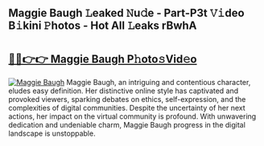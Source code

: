 ## Maggie Baugh 𝙻eaked 𝙽u𝚍e - Part-P3t 𝚅𝚒deo B𝚒kini 𝙿hotos - Hot All 𝙻eaks rBwhA

# <h2><a href="http://ld3wf7q.urlbe.top/?page=Maggie+Baugh">🔗🔗👉👉 Maggie Baugh P𝚑oto𝚜Vid𝚎o</a></h2>

[![Maggie Baugh](https://i.imgur.com/eBuTRDB.gif)](http://ld3wf7q.urlbe.top/?page=Maggie+Baugh)
Maggie Baugh, an intriguing and contentious character, eludes easy definition. Her distinctive online style has captivated and provoked viewers, sparking debates on ethics, self-expression, and the complexities of digital communities. Despite the uncertainty of her next actions, her impact on the virtual community is profound. With unwavering dedication and undeniable charm, Maggie Baugh progress in the digital landscape is unstoppable.
